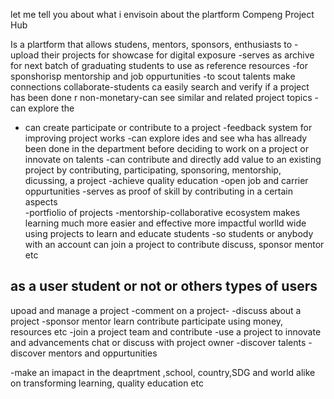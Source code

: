let me tell you about what i envisoin about the plartform Compeng Project Hub

Is a plartform that allows studens, mentors, sponsors, enthusiasts to
-upload their projects for showcase for digital exposure
-serves as archive for next batch of graduating students to use as reference resources
-for sponshorisp mentorship and job oppurtunities
-to scout talents make connections collaborate-students ca easily search and verify if a project has been done r non-monetary-can see similar and related project topics
-can explore the

- can create participate or contribute to a project
  -feedback system for improving project works
  -can explore ides and see wha has allready been done in the department before deciding to work on a project or innovate on talents
  -can contribute and directly add value to an existing project by contributing, participating, sponsoring, mentorship, dicussing, a project
  -achieve quality education
  -open job and carrier oppurtunities
  -serves as proof of skill by contributing in a certain aspects  
  -portfiolio of projects
  -mentorship-collaborative ecosystem makes learning much more easier and effective more impactful worlld wide using projects to learn and educate students
  -so students or anybody with an account can join a project to contribute discuss, sponsor mentor etc

## as a user student or not or others types of users

upoad and manage a project
-comment on a project-
-discuss about a project
-sponsor mentor learn contribute participate using money, resources etc
-join a project team and contribute
-use a project to innovate and advancements
chat or discuss with project owner
-discover talents
-discover mentors and oppurtunities

-make an imapact in the deaprtment ,school, country,SDG and world alike
on transforming learning, quality education etc
